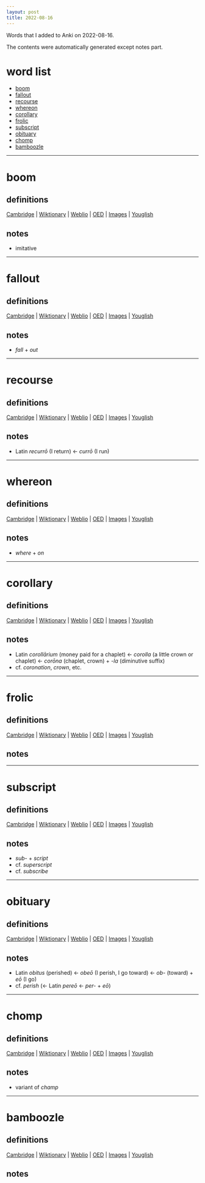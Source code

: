 ```yaml
---
layout: post
title: 2022-08-16
---
```


Words that I added to Anki on 2022-08-16.

The contents were automatically generated except notes part.
# word list
- [boom](#boom)
- [fallout](#fallout)
- [recourse](#recourse)
- [whereon](#whereon)
- [corollary](#corollary)
- [frolic](#frolic)
- [subscript](#subscript)
- [obituary](#obituary)
- [chomp](#chomp)
- [bamboozle](#bamboozle)

---

# boom
## definitions
[Cambridge](https://dictionary.cambridge.org/us/dictionary/english/boom)
|
[Wiktionary](https://en.wiktionary.org/wiki/boom#English)
|
[Weblio](https://ejje.weblio.jp/content_find?query=boom&searchType=exact)
|
[OED](https://www.oed.com/search?q=boom)
|
[Images](https://www.google.com/search?tbm=isch&q=boom)
|
[Youglish](https://youglish.com/pronounce/boom/english/us)

## notes
- imitative

---

# fallout
## definitions
[Cambridge](https://dictionary.cambridge.org/us/dictionary/english/fallout)
|
[Wiktionary](https://en.wiktionary.org/wiki/fallout#English)
|
[Weblio](https://ejje.weblio.jp/content_find?query=fallout&searchType=exact)
|
[OED](https://www.oed.com/search?q=fallout)
|
[Images](https://www.google.com/search?tbm=isch&q=fallout)
|
[Youglish](https://youglish.com/pronounce/fallout/english/us)

## notes
- *fall* + *out*

---

# recourse
## definitions
[Cambridge](https://dictionary.cambridge.org/us/dictionary/english/recourse)
|
[Wiktionary](https://en.wiktionary.org/wiki/recourse#English)
|
[Weblio](https://ejje.weblio.jp/content_find?query=recourse&searchType=exact)
|
[OED](https://www.oed.com/search?q=recourse)
|
[Images](https://www.google.com/search?tbm=isch&q=recourse)
|
[Youglish](https://youglish.com/pronounce/recourse/english/us)

## notes
- Latin *recurrō* (I return) &lt;- *currō* (I run)

---

# whereon
## definitions
[Cambridge](https://dictionary.cambridge.org/us/dictionary/english/whereon)
|
[Wiktionary](https://en.wiktionary.org/wiki/whereon#English)
|
[Weblio](https://ejje.weblio.jp/content_find?query=whereon&searchType=exact)
|
[OED](https://www.oed.com/search?q=whereon)
|
[Images](https://www.google.com/search?tbm=isch&q=whereon)
|
[Youglish](https://youglish.com/pronounce/whereon/english/us)

## notes
- *where* + *on*

---

# corollary
## definitions
[Cambridge](https://dictionary.cambridge.org/us/dictionary/english/corollary)
|
[Wiktionary](https://en.wiktionary.org/wiki/corollary#English)
|
[Weblio](https://ejje.weblio.jp/content_find?query=corollary&searchType=exact)
|
[OED](https://www.oed.com/search?q=corollary)
|
[Images](https://www.google.com/search?tbm=isch&q=corollary)
|
[Youglish](https://youglish.com/pronounce/corollary/english/us)

## notes
- Latin *corollārium* (money paid for a chaplet) &lt;- *corolla* (a little crown or chaplet) &lt;- *corōna* (chaplet, crown) + *-la* (diminutive suffix)
- cf. *coronation*, *crown*, etc.

---

# frolic
## definitions
[Cambridge](https://dictionary.cambridge.org/us/dictionary/english/frolic)
|
[Wiktionary](https://en.wiktionary.org/wiki/frolic#English)
|
[Weblio](https://ejje.weblio.jp/content_find?query=frolic&searchType=exact)
|
[OED](https://www.oed.com/search?q=frolic)
|
[Images](https://www.google.com/search?tbm=isch&q=frolic)
|
[Youglish](https://youglish.com/pronounce/frolic/english/us)

## notes

---

# subscript
## definitions
[Cambridge](https://dictionary.cambridge.org/us/dictionary/english/subscript)
|
[Wiktionary](https://en.wiktionary.org/wiki/subscript#English)
|
[Weblio](https://ejje.weblio.jp/content_find?query=subscript&searchType=exact)
|
[OED](https://www.oed.com/search?q=subscript)
|
[Images](https://www.google.com/search?tbm=isch&q=subscript)
|
[Youglish](https://youglish.com/pronounce/subscript/english/us)

## notes
- *sub-* + *script*
- cf. *superscript*
- cf. *subscribe*

---

# obituary
## definitions
[Cambridge](https://dictionary.cambridge.org/us/dictionary/english/obituary)
|
[Wiktionary](https://en.wiktionary.org/wiki/obituary#English)
|
[Weblio](https://ejje.weblio.jp/content_find?query=obituary&searchType=exact)
|
[OED](https://www.oed.com/search?q=obituary)
|
[Images](https://www.google.com/search?tbm=isch&q=obituary)
|
[Youglish](https://youglish.com/pronounce/obituary/english/us)

## notes
- Latin *obitus* (perished) &lt;- *obeō* (I perish, I go toward) &lt;- *ob-* (toward) + *eō* (I go)
- cf. *perish* (&lt;- Latin *pereō* &lt;- *per-* + *eō*)

---

# chomp
## definitions
[Cambridge](https://dictionary.cambridge.org/us/dictionary/english/chomp)
|
[Wiktionary](https://en.wiktionary.org/wiki/chomp#English)
|
[Weblio](https://ejje.weblio.jp/content_find?query=chomp&searchType=exact)
|
[OED](https://www.oed.com/search?q=chomp)
|
[Images](https://www.google.com/search?tbm=isch&q=chomp)
|
[Youglish](https://youglish.com/pronounce/chomp/english/us)

## notes
- variant of *champ*

---

# bamboozle
## definitions
[Cambridge](https://dictionary.cambridge.org/us/dictionary/english/bamboozle)
|
[Wiktionary](https://en.wiktionary.org/wiki/bamboozle#English)
|
[Weblio](https://ejje.weblio.jp/content_find?query=bamboozle&searchType=exact)
|
[OED](https://www.oed.com/search?q=bamboozle)
|
[Images](https://www.google.com/search?tbm=isch&q=bamboozle)
|
[Youglish](https://youglish.com/pronounce/bamboozle/english/us)

## notes

